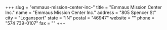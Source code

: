 +++
slug = "emmaus-mission-center-inc-"
title = "Emmaus Mission Center Inc."
name = "Emmaus Mission Center Inc."
address = "805 Spencer St"
city = "Logansport"
state = "IN"
postal = "46947"
website = ""
phone = "574 739-0107"
fax = ""
+++
